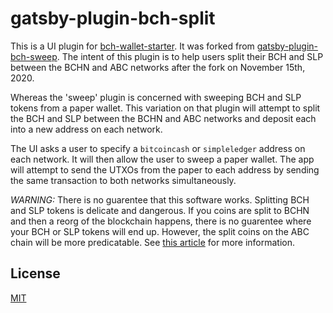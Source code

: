 # gatsby-plugin-bch-split

This is a UI plugin for [bch-wallet-starter](https://github.com/Permissionless-Software-Foundation/bch-wallet-starter). It was forked from [gatsby-plugin-bch-sweep](https://github.com/Permissionless-Software-Foundation/gatsby-plugin-bch-sweep). The intent of this plugin is to help users split their BCH and SLP between the BCHN and ABC networks after the fork on November 15th, 2020.

Whereas the 'sweep' plugin is concerned with sweeping BCH and SLP tokens from a paper wallet. This variation on that plugin will attempt to split the BCH and SLP between the BCHN and ABC networks and deposit each into a new address on each network.

The UI asks a user to specify a `bitcoincash` or `simpleledger` address on each network. It will then allow the user to sweep a paper wallet. The app will attempt to send the UTXOs from the paper to each address by sending the same transaction to both networks simultaneously.

*WARNING:* There is no guarentee that this software works. Splitting BCH and SLP tokens is delicate and dangerous. If you coins are split to BCHN and then a reorg of the blockchain happens, there is no guarentee where your BCH or SLP tokens will end up. However, the split coins on the ABC chain will be more predicatable. See [this article](https://psfoundation.cash/blog/q3-progress-report) for more information.

## License
[MIT](./LICENSE.md)
